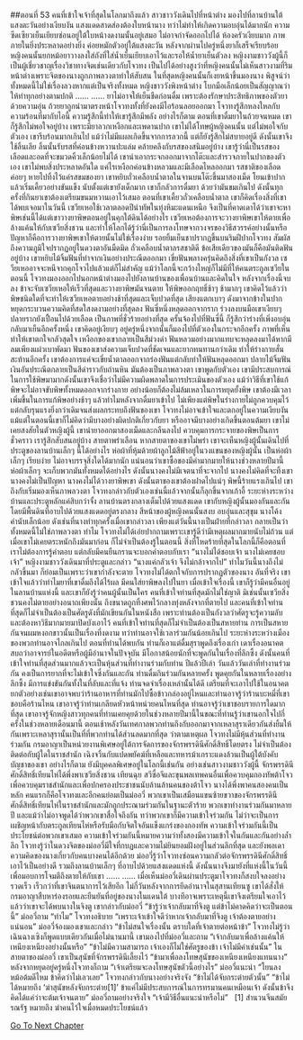 ##ตอนที่ 53 คนที่เข้าใจเจ้าที่สุดในโลกมาถึงแล้ว
สาวชาววังเดินไปที่หน้าต่าง มองไปที่ลานบ้านใต้แสงตะวันอย่างเงียบงัน
แสงแดดสาดส่องต้องใบหน้านาง ทว่าไม่ทำให้เกิดความอบอุ่นได้มากนัก ความซีดเซียวเย็นเยียบซ่อนอยู่ใต้ใบหน้างดงามนั้นอยู่เสมอ ไม่อาจกำจัดออกไปได้
ห้องครัวเงียบมาก ภาพภายในยิ่งประหลาดอย่างยิ่ง ค่อยหมักตัวอยู่ใต้แสงตะวัน
หลังจากผ่านไปครู่หนึ่งยาก็เสร็จเรียบร้อย หญิงคนนั้นยกหม้อยาวางลงใส่ถังที่ใส่น้ำเย็นเยียบเอาไว้และรอให้น้ำยาเย็นตัวลง
หญิงงามชาววังผู้นี้ก็เป็นผู้เชี่ยวชาญเรื่องวิชาทางจิตเช่นเดียวกับโจวทง เป็นไปได้อย่างสูงว่าที่หญิงคนนั้นไม่เห็นสาวงามที่ริมหน้าต่างเพราะจิตของนางถูกภาพลวงตาทำให้สับสน
ในที่สุดหญิงคนนั้นก็เงยหน้าขึ้นมองนาง พิสูจน์ว่าทั้งหมดนี้ไม่ใช่เรื่องลวงหากแต่เป็นจริงทั้งหมด
หญิงชาววังพิงหน้าต่าง โบกมือเล็กน้อยเป็นสัญญาณว่าให้ทำทุกอย่างตามปกติ
……
……
ยาไม่อาจให้เย็นชืดก่อนดื่ม เพราะต้องรักษาประสิทธิภาพของตัวยาด้วยความอุ่น ถ้วยยาถูกนำมาตรงหน้าโจวทงทั้งที่ยังคงมีไอร้อนลอยออกมา
โจวทงรู้สึกหลงใหลกับความร้อนที่มากับไอนี้ ความรู้สึกนี้ทำให้เขารู้สึกมีพลัง อย่างไรก็ตาม ตอนที่เขาดื่มยาในถ้วยจนหมด เขาก็รู้สึกไม่พอใจอยู่บ้าง เพราะมียาลวกเหงือกและเพดานปาก เขาไม่ได้โทษผู้หญิงคนนั้น แต่ไม่พอใจกับตัวเอง เขารีบร้อนมากเกินไป
แม้ว่าไม่มีแผลเกิดขึ้นจากการลวกนี้ แต่ก็ยังรู้สึกไม่สบายอยู่ดี ดังนั้นเขาจึงใช้ลิ้นเลีย
ลิ้นนั้นรับรสที่ค่อนข้างหวานปะแล่ม คล้ายคลึงกับรสของสนิมอยู่บ้าง
เขารู้ว่านี่เป็นรสของเลือดและอดที่จะขมวดคิ้วเล็กน้อยไม่ได้ เขานำเอากระจกออกมาจากโต๊ะและสำรวจภายในปากของตัวเอง
เขาไม่พบสิ่งประหลาดอันใด แค่ไรเหงือกค่อนข้างหลวมและมีเลือดไหลออกมา
รสชาติของเลือดค่อยๆ หายไปทิ้งไว้แค่รสขมของยา เขาหยิบถั่วเคลือบน้ำตาลในจานบนโต๊ะขึ้นมาสองเม็ด โยนเข้าปากแล้วเริ่มเคี้ยวอย่างขันแข็ง
นับตั้งแต่เขายังเด็กมาก เขาก็กลัวการดื่มยา ด้วยว่ามันขมเกินไป ดังนั้นทุกครั้งที่กินยาเขาต้องเตรียมขนมหวานเอาไว้เสมอ
ตอนที่เขาเคี้ยวถั่วเคลือบน้ำตาล เขาก็คิดเรื่องสิ่งที่เขาได้พบเจอมาในวันนี้
เซวียเหอใช้เวลาตลอดปีนำทัพในทุ่งหิมะแดนเหนือ จึงเป็นที่คาดเดาได้ว่าเขาจะหาพิษเช่นนี้ได้แต่เขาวางยาพิษตอนอยู่ในคุกใต้ดินได้อย่างไร
เซวียเหอต้องการจะวางยาพิษเขาให้ตายเพื่อล้างแค้นให้กับเซวียสิ่งชวน และทำให้โลกได้รู้ว่านี่เป็นการลงโทษจากวงจรของวิธีสวรรค์อย่างนั้นหรือ
ปัญหาก็คือการวางยาพิษเขาให้ตายนั้นไม่ใช่เรื่องง่าย
รอยยิ้มเย็นชาปรากฏขึ้นบนริมฝีปากโจวทง สัมผัสถึงความภูมิใจปรากฏอยู่ในดวงตาอันมืดมิด
ถั่วเคลือบน้ำตาลรสชาติดี ข้อเสียเดียวของมันก็คือมันติดฟันอยู่บ้าง เขาหยิบไม้จิ้มฟันที่ทำจากเงินอย่างประณีตออกมา เขี่ยฟันพลางครุ่นคิดถึงสิ่งที่เขาเป็นกังวล
เซวียเหออาจจะหนีจากคุกโจวไปแล้วแต่ก็ไม่สำคัญ แม้ว่าโลกนี้จะกว้างใหญ่ก็ไม่มีที่ให้คนตระกูลเซวียในตอนนี้
โจวทงมองออกไปนอกหน้าต่างมองไปยังลานบ้านของเพื่อนบ้านและคิดในใจ หลังจากเรื่องนี้จบลง ข้าจะจับเซวียเหอให้เร็วที่สุดและวางยาพิษมันจนตาย ให้พิษออกฤทธิ์ช้าๆ ช้ามากๆ
เขาคิดไว้แล้วว่าพิษชนิดใดที่จะทำให้เซวียเหอตายอย่างช้าที่สุดและเจ็บปวดที่สุด
เสียงแตกเบาๆ ดังมาจากข้างในปาก หยุดกระบวนความคิดที่สดใสงดงามอย่างที่สุดลง
ฟันซี่หนึ่งหลุดออกจากราก ร่วงลงบนมือเขาเงียบๆ ปลายรากยังเปื้อนไปด้วยเลือด เป็นภาพที่ชั่วร้ายอย่างที่สุด
ครั้นจ้องไปที่ฟันซี่นี้ ก็รู้สึกว่าร่างที่เพิ่งอบอุ่นกลับมาเย็นอีกครั้งหนึ่ง
เขาคิดอยู่เงียบๆ อยู่ครู่หนึ่งจากนั้นก็มองไปที่ตัวเองในกระจกอีกครั้ง
ภาพที่เห็นทำให้เขาตกใจกลัวสุดใจ
เหงือกของเขากลายเป็นสีม่วงดำ ฟันหลวมอย่างมากแทบจะหลุดลงมาได้หากมีลมเพียงแผ่วเบาพัดมา
ฟันของเขาส่งความเจ็บปวดที่ชัดเจนและยากทนทานกว่าเดิม ทำให้ร่างกายสั่นสะท้านอีกครั้ง
เขาต้องการแค่จะเขี่ยน้ำตาลออกจากร่องฟันแต่กลับทำให้ฟันหลุดออกมา
ปลายไม้จิ้มฟันเงินอันประณีตกลายเป็นสีดำราวกับถ่านหิน
มันต้องเป็นภาพลวงตา เขาพูดกับตัวเอง
เขามีประสบการณ์ในการใช้พิษมามากดังนั้นเขาจึงเชื่อว่าไม่มีความผิดพลาดในการประเมินของตัวเอง แม้ว่าวิธีที่เขาใช้แก้พิษจะไม่อาจขับพิษทั้งหมดออกจากร่างกาย อย่างน้อยก็ต้องไม่ล้มเหลวในการหยุดยั้งพิษ เขาต้องมีเวลาเพิ่มขึ้นในการแก้พิษอย่างช้าๆ
แล้วทำไมหลังจากดื่มยาเข้าไป ไม่เพียงแต่พิษในร่างกายไม่ถูกควบคุมไว้ แต่กลับรุนแรงยิ่งกว่าเดิมจนส่งผลกระทบถึงฟันของเขา
โจวทงไม่อาจเข้าใจและตกอยู่ในความเงียบงัน
แม้แต่ในตอนนี้เขาก็ไม่คิดว่ามีบางอย่างผิดปกติเกี่ยวกับยา หรืออาจมีบางอย่างเกิดขึ้นตอนต้มยา
เขาไม่เคยสงสัยในตัวหญิงผู้นี้
เขานำยาออกมาสองเม็ดและกลืนลงไป ควบคุมการกระจายของพิษเป็นการชั่วคราว
เรารู้สึกสับสนอยู่บ้าง สายตาพร่าเลือน
หากสายตาของเขาไม่พร่า เขาจะเห็นหญิงผู้นั้นเดินไปที่ประตูของลานบ้านเล็กๆ นี้ได้อย่างไร
ห่อผ้าที่หุ้มด้วยผ้าลูกไม้สีฟ้าอยู่ในวงแขนของหญิงผู้นั้น
เป็นห่อผ้าเล็กๆ เรียบง่าย ไม่อาจบรรจุสิ่งใดได้มากนัก
แน่นอนว่าเขาซื้อของมีค่ามากมายให้นางช่วงหลายปีมานี้ ห่อผ้าเล็กๆ จะเก็บพวกมันทั้งหมดได้อย่างไร
ดังนั้นนางคงไม่มีเจตนาที่จะจากไป นางคงไม่คิดที่จะทิ้งเขา นางคงไม่เป็นปัญหา นางคงไม่ได้วางยาพิษเขา
ดังนั้นตาของเขาต้องฝาดไปแน่ๆ พิษนี้ร้ายแรงเกินไป เขาถึงกับเริ่มมองเห็นภาพลวงตา
โจวทงกล่าวกับตัวเองเช่นนี้แล้วจากนั้นก็ลุกขึ้นจากเก้าอี้
ระยะห่างระหว่างบ้านและประตูหลักแค่สิบกว่าจั้ง ลานบ้านตรงกลางเต็มไปด้วยแสงแดด
เขากับหญิงผู้นั้นมองกันและกัน โดยมีพื้นดินที่อาบไปด้วยแสงแดดอยู่ตรงกลาง
สีหน้าของผู้หญิงคนนั้นสงบ อบอุ่นและสุขุม นางโค้งคำนับเล็กน้อย ดังเช่นที่นางทำทุกครั้งเมื่อเขากล่าวลา เพียงแต่วันนี้นางเป็นฝ่ายที่กล่าวลา
กลายเป็นว่าทั้งหมดนี้ไม่ใช่ภาพลวงตา
ทำไม โจวทงไม่ได้เอ่ยปากถามเพราะเขารู้ดีว่ามีเหตุผลมากมายนับไม่ถ้วน แต่เมื่อเขาไม่เคยตระหนักถึงมันมาก่อน ก็ไม่จำเป็นต้องรู้ในตอนนี้
สิ่งที่โหดร้ายที่สุดในโลกนี้ก็คือตอนที่เราไม่ต้องการรู้คำตอบ แต่กลับมีคนยืนกรานจะบอกคำตอบกับเรา
“นางไม่ได้ชอบเจ้า นางไม่เคยชอบเจ้า”
หญิงงามชาววังเดินมาที่ประตูและกล่าว “นางแค่กลัวเจ้า จึงไม่กล้าจากไป”
ทำไมวันนี้นางถึงไม่กลัวขึ้นมา ก็ย่อมเป็นเพราะว่าเขากำลังจะตาย
โจวทงไม่ได้ตกใจกับการปรากฏตัวของนาง
อันที่จริง เขาเข้าใจแล้วว่าทำไมยาที่เขาดื่มถึงได้ไร้ผล มีคนใส่ยาพิษลงไปในยา
เมื่อเข้าใจเรื่องนี้ เขาก็รู้ว่ามีคนอื่นอยู่ในลานบ้านแห่งนี้ และเขาก็ยังรู้ว่าคนผู้นั้นเป็นใคร
คนที่เข้าใจท่านที่สุดมักไม่ใช่ญาติ มิเช่นนั้นเซวียสิ่งชวนคงไม่ตายอย่างอนาถเพียงนั้น ถึงขนาดถูกทิ้งศพไว้กลางทุ่งหลังจากที่ตายไป
และคนที่เข้าใจท่านที่สุดก็ไม่จำเป็นต้องเป็นศัตรูดังที่มักเขียนกันในหนังสือ เพราะท่านต้องเป็นกังวลว่าศัตรูจะรู้ความลับและต้องหาวิธีมากมายมาปิดบังเอาไว้
คนที่เข้าใจท่านที่สุดก็ไม่จำเป็นต้องเป็นสหายท่าน การเป็นสหายกันจนผมหงอกขาวนั้นเป็นเรื่องที่งดงาม ทว่าท่านอาจใช้เวลาร่วมกันน้อยเกินไป ระยะห่างระหว่างเมืองของพวกท่านอาจไกลเกินไป ตอนที่ท่านได้พบกัน ท่านก็เอาแต่ดื่มสุราพูดถึงเรื่องเก่า เดาเรื่องอนาคต สบถว่าอาจารย์ในอดีตหรือผู้มีอำนาจในปัจจุบัน มีโอกาสน้อยนักที่จะพูดกันในเรื่องที่ลึกซึ้ง
ดังนั้นคนที่เข้าใจท่านที่สุดส่วนมากแล้วจะเป็นหุ้นส่วนที่ทำงานร่วมกับท่าน
ปีแล้วปีเล่า วันแล้ววันเล่าที่ทำงานร่วมกัน คงเป็นการยากที่จะไม่เข้าใจซึ่งกันและกัน ท่านดื่มกินร่วมกันหลายครั้ง พูดคุยกันในหลายเรื่องอย่างลึกซึ้ง มีการแข่งขันกันทั้งในที่ลับและที่แจ้ง ท่านจดจำเรื่องเหล่านั้นได้ดี เตรียมที่จะเอาไปใช้ในอนาคต ยกตัวอย่างเช่นเขาอาจพบว่าร้านอาหารที่ท่านมักไปซื้อข้าวกล่องอยู่ไหนและท่านอาจรู้ว่าร้านบะหมี่ที่เขาชอบคือร้านไหน เขาอาจรู้ว่าท่านเกลียดหัวหน้าหน่วยคนไหนที่สุด ท่านอาจรู้ว่าเขาชอบรายการใดมากที่สุด เขาอาจรู้จักหญิงสาวทุกคนที่ท่านเคยคุยด้วยในช่วงหลายปีมานี้ในขณะที่ท่านรู้ว่าเขานอกใจไปกี่ครั้งในช่วงหลายเดือนมานี้ ตอนเช้าหลังวันเทศกาลพวกท่านถึงกับออกมาจากเหลาสุราเดียวกันส่งยิ้มให้กันเพราะเหลาสุรานั้นเป็นที่ที่พวกท่านได้ส่วนลดมากที่สุด
ว่าตามเหตุผล โจวทงไม่มีหุ้นส่วนที่ทำงานร่วมกัน กรมอาญาเป็นหน่วยงานพิเศษอยู่ใต้การจัดการของจักรพรรดินีศักดิ์สิทธิ์โดยตรง ไม่จำเป็นต้องติดต่อกับผู้ใดในราชสำนัก เฉิงจวิ้นกับแปดพยัคฆ์ที่เหลือและทหารม้าเกราะแดงล้วนเป็นผู้ใต้บังคับบัญชาของเขา อย่างไรก็ตาม ยังมีบุคคลพิเศษอยู่ในโลกนี้เช่นกัน อย่างเช่นสาวงามชาววังผู้นี้
จักรพรรดินีศักดิ์สิทธิ์เทียนไห่ได้พึ่งพาเซวียสิ่งชวน เทียนฉุย สวีซื่อจีและขุนพลเทพคนอื่นเพื่อควบคุมกองทัพต้าโจว เพื่อควบคุมราชสำนักและเพื่อปกครองประชาชนนับล้านล้านคนของต้าโจว นางได้พึ่งพาคนสองคนเป็นหลัก คนแรกก็คือโจวทงและอีกคนย่อมเป็นม่ออวี่
พวกเขาเป็นเสมือนแขนซ้ายขวาของจักรพรรดินีศักดิ์สิทธิ์เทียนไห่ในราชสำนักและมักถูกประณามร่วมกันในฐานะตัวร้าย พวกเขาทำงานร่วมกันมาหลายปี และแม้ว่าไม่อาจพูดได้ว่าพวกเขาสื่อใจถึงกัน ทว่าพวกเขาก็มีความเข้าใจร่วมกัน ไม่ว่าจะเป็นการเผชิญหน้ากับตระกูลเทียนไห่หรือรับมือกับจิตใจอันแข็งแกร่งของกองทัพ ความเข้าใจร่วมกันนี้เป็นประโยชน์ต่อพวกเขาเสมอ
ความเข้าใจร่วมกันนี้หมายความว่าทั้งสองมีความเข้าใจในกันและกันอย่างล้ำลึก
โจวทงรู้ว่าในดวงจิตของม่ออวี่มีใจที่กบฏและความไม่ยินยอมฝังอยู่ในส่วนลึกที่สุด และยังพอเดาความคิดของนางเกี่ยวกับคนบางคนได้อีกด้วย ม่ออวี่รู้ว่าโจวทงซ่อนความกลัวต่อจักรพรรดินีศักดิ์สิทธิ์เอาไว้เป็นอย่างดี รวมถึงลานบ้านเล็กๆ ที่อาบไปด้วยแสงแดดแห่งนี้ ดังนั้นนางจึงมายังที่แห่งนี้ในวันนี้เพื่อมอบการโจมตีถึงตายให้กับเขา
……
……
เมื่อเห็นม่ออวี่เดินผ่านประตูมาโจวทงก็สงบใจลงอย่างรวดเร็ว เร็วกว่าที่เขาจินตนาการไว้เสียอีก ไม่กี่วันหลังจากการยึดอำนาจในสุสานเทียนซู เขาได้สั่งให้กรมอาญาสืบหาร่องรอยและยืนยันที่อยู่ของนางในแดนใต้ บางทีอาจเพราะเหตุนี้เขาจึงเตรียมใจเอาไว้แล้วว่าเขาจะได้พบนางในจิงตู
เขากล่าวกับม่ออวี่ “ข้ารู้ว่าเจ้ากลับมาที่จิงตู แต่ข้าไม่คาดคิดว่าจะเป็นตอนนี้”
ม่ออวี่ถาม “ทำไม”
โจวทงอธิบาย “เพราะเจ้าเข้าใจดีว่าหากเจ้ากลับมาที่จิงตู เจ้าต้องตายอย่างแน่นอน”
ม่ออวี่จ้องมองเขาและกล่าว “ข้าไม่สนใจเรื่องนั้น ตราบใดที่เจ้าตายต่อหน้าข้า”
โจวทงไม่รู้ว่าเฉินฉางเซิงก็พูดแบบเดียวกันเมื่อไม่นานมานี้
เขามองไปที่ม่ออวี่และถาม “เจ้ากลับมาเพื่อล้างแค้นให้เหนียงเหนียงอย่างนั้นหรือ”
“ข้าไม่มีความสามารถ เจ้าเองก็ไม่ใช่ศัตรูของข้า เจ้าไม่มีค่าเช่นนั้น”
ในสายตาของม่ออวี่ เขาเป็นสุนัขที่จักรพรรดินีเลี้ยงไว้ “ข้ามาเพื่อลงโทษสุนัขของเหนียงเหนียงแทนนาง”
หลังจากหยุดอยู่ครู่หนึ่งโจวทงก็ถาม “เจ้าเตรียมจะลงโทษสุนัขตัวนี้อย่างไร”
ม่ออวี่แนะนำ “โยนลงหม้อต้มดีไหม ข้าคิดว่าไม่เลวเลย”
โจวทงกล่าวกับนางอย่างจริงจัง “ข้าไม่ได้จับกระต่ายตัวนั้น”
“ข้าไม่ได้หมายถึง ‘ฆ่าสุนัขหลังจับกระต่าย[1]’ ข้าแค่ไม่มีประสบการณ์ในการทรมานคนเหมือนเจ้า ดังนั้นข้าจึงคิดได้แค่ว่าจะต้มเจ้าจนตาย”
ม่ออวี่ถามอย่างจริงใจ “เจ้ามีวิธีอื่นแนะนำหรือไม่”
 
[1] สำนวนจีนสมัยรณรัฐ หมายถึง ฆ่าคนไว้ใจเมื่อหมดประโยชน์แล้ว


[Go To Next Chapter]( ./726.md)